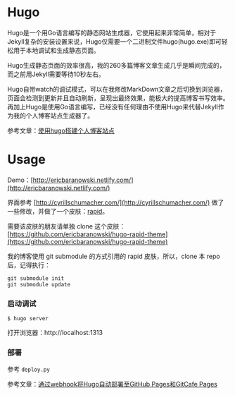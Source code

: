 # Hugo

Hugo是一个用Go语言编写的静态网站生成器，它使用起来非常简单，相对于Jekyll复杂的安装设置来说，Hugo仅需要一个二进制文件hugo(hugo.exe)即可轻松用于本地调试和生成静态页面。

Hugo生成静态页面的效率很高，我的260多篇博客文章生成几乎是瞬间完成的，而之前用Jekyll需要等待10秒左右。

Hugo自带watch的调试模式，可以在我修改MarkDown文章之后切换到浏览器，页面会检测到更新并且自动刷新，呈现出最终效果，能极大的提高博客书写效率。再加上Hugo是使用Go语言编写，已经没有任何理由不使用Hugo来代替Jekyll作为我的个人博客站点生成器了。

参考文章：[使用hugo搭建个人博客站点](http://ericbaranowski.netlify.com/2015/08/29/hugo/)

# Usage

Demo：[http://ericbaranowski.netlify.com/](http://ericbaranowski.netlify.com/)

界面参考 [http://cyrillschumacher.com/](http://cyrillschumacher.com/) 做了一些修改，并做了一个皮肤：[rapid](https://github.com/ericbaranowski/hugo-rapid-theme)。

需要该皮肤的朋友请单独 clone 这个皮肤：[https://github.com/ericbaranowski/hugo-rapid-theme](https://github.com/ericbaranowski/hugo-rapid-theme)

我的博客使用 git submodule 的方式引用的 rapid 皮肤，所以，clone 本 repo 后，记得执行：

```
git submodule init
git submodule update
```

### 启动调试

```
$ hugo server
```

打开浏览器：http://localhost:1313

### 部署

参考 `deploy.py`

参考文章：[通过webhook将Hugo自动部署至GitHub Pages和GitCafe Pages](http://ericbaranowski.netlify.com/2015/09/13/use-webhook-automated-deploy-hugo/)
